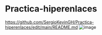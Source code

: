 # Practica-hiperenlaces
https://github.com/SergioKevinGH/Practica-hiperenlaces/edit/main/README.md
![image](https://user-images.githubusercontent.com/118314930/202321660-de80bbef-6862-400e-ac09-4bad5b51a5f0.png)
